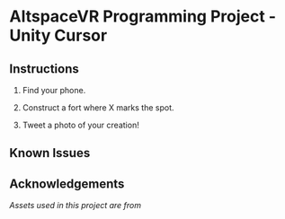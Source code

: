# AltspaceVR Programming Project - Unity Cursor

## Instructions

1. Find your phone.

2. Construct a fort where X marks the spot.

3. Tweet a photo of your creation!
    
## Known Issues

## Acknowledgements

*Assets used in this project are from* 


